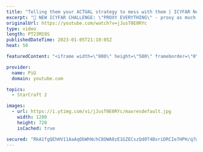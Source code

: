 ```yaml
---
title: "Telling them your ACTUAL strategy to mess with them | ICYFAR New Years Resolutions - SC2"
excerpt: "🤯 NEW ICYFAR CHALLENGE: \"PROXY EVERYTHING\" - proxy as much of your stuff as you can - try to have as few buildings as possible in your bases. Send submissions to eonblu95@gmail.com as attachment AND only ICYFAR as the subject. Max 1 replay per person. Latest submission is on the 30th January  🤯 In"
originalUrl: https://youtube.com/watch?v=jJusT0E0RYc
type: video
length: PT23M19S
publishedDateTime: 2023-01-05T21:10:05Z
heat: 50

featuredContent: "<iframe width=\"800\" height=\"500\" frameborder=\"0\" src=\"https://www.youtube.com/embed/jJusT0E0RYc\" allow=\"accelerometer; autoplay; encrypted-media; gyroscope; picture-in-picture\" allowfullscreen></iframe>"

provider:
  name: PiG
  domain: youtube.com

topics:
  - StarCraft 2

images:
  - url: https://i.ytimg.com/vi/jJusT0E0RYc/maxresdefault.jpg
    width: 1280
    height: 720
    isCached: true

secured: "RkA1fgQEhHV11AaAqObWhNchC8OWA0zE1GZECszQd0T4BsriDRCIe7HPH/q7w7HCExMPWbTTapTHdCX+Qwra9dnN9OgWM2xx0lvYcd9+GIUT4vNWxSD9SQvaVeNMN8YO6zT3AKJYbPxBkCcicuAO4liGldsMDUFCPG+vsom7w3wBcojpur3IrEOqU2QaxeodDrf1Oy/I0GRwJyurg35qtpKGxy78UkdFE9dM95VRBtVxeGDofAx0dHO9En5aFFyxaBOch38c3D7xiyBNlW7V3b7d+KlpjWibF1gXBmpUJ/uiCRsO0oiRZUXggem+AnOjf+o/r/HohQyHcx8qP1v47lpM+DRcKf9iju0RgTU89wqvV0bwE+gbfW1qyCYocn8HPO8c9ap2KPYP7TsJ4G8M0CFBANFiI5ZNqY7Wdy8+GkM=;jpV8Q8IT3RDqjo+ZCSzfXg=="
---
```


